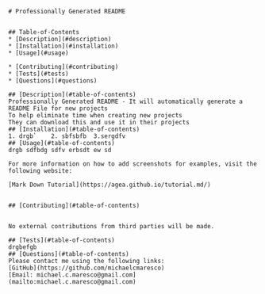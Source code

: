 
    # Professionally Generated README 
    
     
    ## Table-of-Contents
    * [Description](#description)
    * [Installation](#installation)
    * [Usage](#usage)
     
    * [Contributing](#contributing)
    * [Tests](#tests)
    * [Questions](#questions)
    
    ## [Description](#table-of-contents)
    Professionally Generated README - It will automatically generate a README File for new projects
    To help eliminate time when creating new projects
    They can download this and use it in their projects
    ## [Installation](#table-of-contents)
    1. drgb`	2. sbfsbfb	3.sergdfv
    ## [Usage](#table-of-contents)
    drgb sdfbdg sdfv erbsdt ew sd 
    
    For more information on how to add screenshots for examples, visit the following website:
    
    [Mark Down Tutorial](https://agea.github.io/tutorial.md/)
    
     
    ## [Contributing](#table-of-contents)
    
    
    No external contributions from third parties will be made. 
      
    ## [Tests](#table-of-contents)
    drgbefgb 
    ## [Questions](#table-of-contents)
    Please contact me using the following links:
    [GitHub](https://github.com/michaelcmaresco)
    [Email: michael.c.maresco@gmail.com](mailto:michael.c.maresco@gmail.com)
  